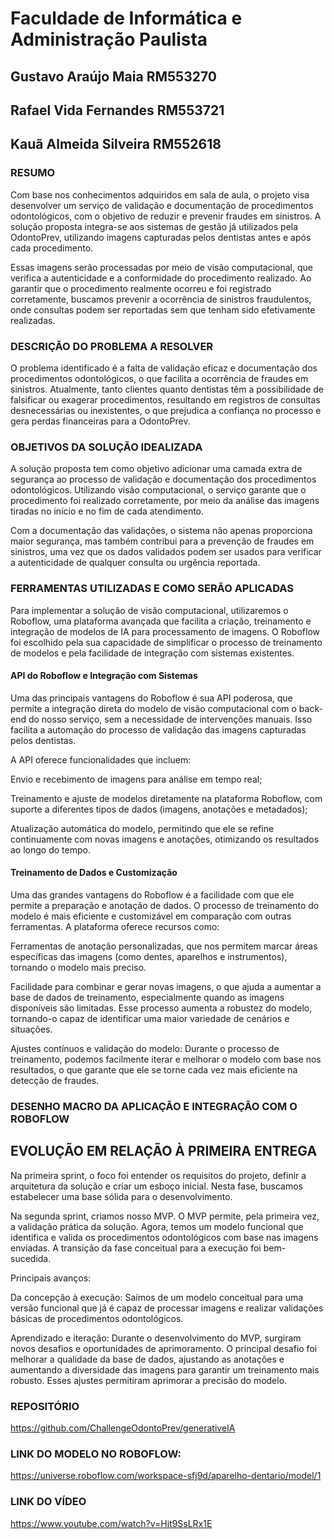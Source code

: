 # Faculdade de Informática e Administração Paulista 
 

## Gustavo Araújo Maia RM553270

## Rafael Vida Fernandes RM553721

## Kauã Almeida Silveira RM552618


### RESUMO 

Com base nos conhecimentos adquiridos em sala de aula, o projeto visa desenvolver um serviço de validação e documentação de procedimentos odontológicos, com o objetivo de reduzir e prevenir fraudes em sinistros. A solução proposta integra-se aos sistemas de gestão já utilizados pela OdontoPrev, utilizando imagens capturadas pelos dentistas antes e após cada procedimento. 

Essas imagens serão processadas por meio de visão computacional, que verifica a autenticidade e a conformidade do procedimento realizado. Ao garantir que o procedimento realmente ocorreu e foi registrado corretamente, buscamos prevenir a ocorrência de sinistros fraudulentos, onde consultas podem ser reportadas sem que tenham sido efetivamente realizadas. 
 

### DESCRIÇÃO DO PROBLEMA A RESOLVER 

O problema identificado é a falta de validação eficaz e documentação dos procedimentos odontológicos, o que facilita a ocorrência de fraudes em sinistros. Atualmente, tanto clientes quanto dentistas têm a possibilidade de falsificar ou exagerar procedimentos, resultando em registros de consultas desnecessárias ou inexistentes, o que prejudica a confiança no processo e gera perdas financeiras para a OdontoPrev. 

 

### OBJETIVOS DA SOLUÇÃO IDEALIZADA 

A solução proposta tem como objetivo adicionar uma camada extra de segurança ao processo de validação e documentação dos procedimentos odontológicos. Utilizando visão computacional, o serviço garante que o procedimento foi realizado corretamente, por meio da análise das imagens tiradas no início e no fim de cada atendimento. 

Com a documentação das validações, o sistema não apenas proporciona maior segurança, mas também contribui para a prevenção de fraudes em sinistros, uma vez que os dados validados podem ser usados para verificar a autenticidade de qualquer consulta ou urgência reportada. 

### FERRAMENTAS UTILIZADAS E COMO SERÃO APLICADAS 

Para implementar a solução de visão computacional, utilizaremos o Roboflow, uma plataforma avançada que facilita a criação, treinamento e integração de modelos de IA para processamento de imagens. O Roboflow foi escolhido pela sua capacidade de simplificar o processo de treinamento de modelos e pela facilidade de integração com sistemas existentes. 


#### API do Roboflow e Integração com Sistemas 

Uma das principais vantagens do Roboflow é sua API poderosa, que permite a integração direta do modelo de visão computacional com o back-end do nosso serviço, sem a necessidade de intervenções manuais. Isso facilita a automação do processo de validação das imagens capturadas pelos dentistas. 

A API oferece funcionalidades que incluem: 

Envio e recebimento de imagens para análise em tempo real; 

Treinamento e ajuste de modelos diretamente na plataforma Roboflow, com suporte a diferentes tipos de dados (imagens, anotações e metadados); 

Atualização automática do modelo, permitindo que ele se refine continuamente com novas imagens e anotações, otimizando os resultados ao longo do tempo. 

#### Treinamento de Dados e Customização 

Uma das grandes vantagens do Roboflow é a facilidade com que ele permite a preparação e anotação de dados. O processo de treinamento do modelo é mais eficiente e customizável em comparação com outras ferramentas. A plataforma oferece recursos como: 

Ferramentas de anotação personalizadas, que nos permitem marcar áreas específicas das imagens (como dentes, aparelhos e instrumentos), tornando o modelo mais preciso. 

Facilidade para combinar e gerar novas imagens, o que ajuda a aumentar a base de dados de treinamento, especialmente quando as imagens disponíveis são limitadas. Esse processo aumenta a robustez do modelo, tornando-o capaz de identificar uma maior variedade de cenários e situações. 

Ajustes contínuos e validação do modelo: Durante o processo de treinamento, podemos facilmente iterar e melhorar o modelo com base nos resultados, o que garante que ele se torne cada vez mais eficiente na detecção de fraudes. 

 

### DESENHO MACRO DA APLICAÇÃO E INTEGRAÇÃO COM O ROBOFLOW 

 

## EVOLUÇÃO EM RELAÇÃO À PRIMEIRA ENTREGA 

Na primeira sprint, o foco foi entender os requisitos do projeto, definir a arquitetura da solução e criar um esboço inicial. Nesta fase, buscamos estabelecer uma base sólida para o desenvolvimento. 

Na segunda sprint, criamos nosso MVP. O MVP permite, pela primeira vez, a validação prática da solução. Agora, temos um modelo funcional que identifica e valida os procedimentos odontológicos com base nas imagens enviadas. A transição da fase conceitual para a execução foi bem-sucedida. 

Principais avanços: 

Da concepção à execução: Saímos de um modelo conceitual para uma versão funcional que já é capaz de processar imagens e realizar validações básicas de procedimentos odontológicos. 

Aprendizado e iteração: Durante o desenvolvimento do MVP, surgiram novos desafios e oportunidades de aprimoramento. O principal desafio foi melhorar a qualidade da base de dados, ajustando as anotações e aumentando a diversidade das imagens para garantir um treinamento mais robusto. Esses ajustes permitiram aprimorar a precisão do modelo. 

 

### REPOSITÓRIO 

https://github.com/ChallengeOdontoPrev/generativeIA 

 

### LINK DO MODELO NO ROBOFLOW: 

https://universe.roboflow.com/workspace-sfj9d/aparelho-dentario/model/1 

 

### LINK DO VÍDEO 

https://www.youtube.com/watch?v=Hit9SsLRx1E



 

 
